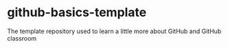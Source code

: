# github-basics-template
The template repository used to learn a little more about GitHub and GitHub classroom

